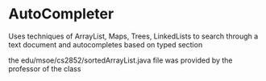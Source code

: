 # AutoCompleter
Uses techniques of ArrayList, Maps, Trees, LinkedLists to search through a text document and autocompletes based on typed section

the edu/msoe/cs2852/sortedArrayList.java file was provided by the professor of the class
